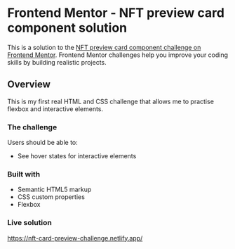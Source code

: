 # Frontend Mentor - NFT preview card component solution

This is a solution to the [NFT preview card component challenge on Frontend Mentor](https://www.frontendmentor.io/challenges/nft-preview-card-component-SbdUL_w0U). Frontend Mentor challenges help you improve your coding skills by building realistic projects. 

## Overview

This is my first real HTML and CSS challenge that allows me to practise flexbox and interactive elements. 

### The challenge

Users should be able to:
- See hover states for interactive elements


### Built with

- Semantic HTML5 markup
- CSS custom properties
- Flexbox

### Live solution
https://nft-card-preview-challenge.netlify.app/
